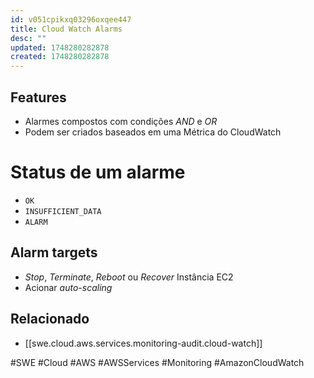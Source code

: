 ```yaml
---
id: v051cpikxq03296oxqee447
title: Cloud Watch Alarms
desc: ""
updated: 1748280282878
created: 1748280282878
---
```


## Features

- Alarmes compostos com condições _AND_ e _OR_
- Podem ser criados baseados em uma Métrica do CloudWatch

# Status de um alarme

- `OK`
- `INSUFFICIENT_DATA`
- `ALARM`

## Alarm targets

- _Stop_, _Terminate_, _Reboot_ ou _Recover_ Instância EC2
- Acionar _auto-scaling_

## Relacionado

- [[swe.cloud.aws.services.monitoring-audit.cloud-watch]]

#SWE #Cloud #AWS #AWSServices #Monitoring #AmazonCloudWatch
